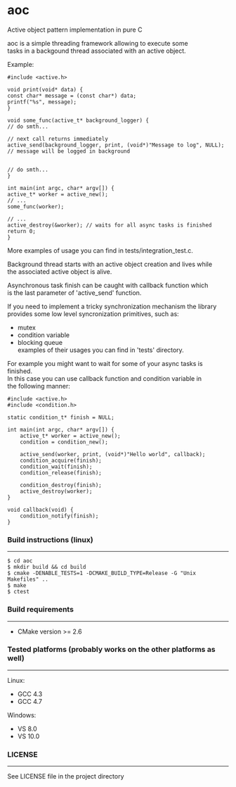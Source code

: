aoc
===

Active object pattern implementation in pure C

aoc is a simple threading framework allowing to execute some  
tasks in a backgound thread associated with an active object.

Example:

    #include <active.h>

    void print(void* data) {
	const char* message = (const char*) data;
	printf("%s", message);
    }

    void some_func(active_t* background_logger) {
	// do smth...    

	// next call returns immediately
	active_send(background_logger, print, (void*)"Message to log", NULL); // message will be logged in background
	

	// do smth...
    }

    int main(int argc, char* argv[]) {
	active_t* worker = active_new();
	// ... 
	some_func(worker);

	// ...
	active_destroy(&worker); // waits for all async tasks is finished
	return 0;
    }

More examples of usage you can find in tests/integration_test.c.

Background thread starts with an active object creation and lives while  
the associated active object is alive.

Asynchronous task finish can be caught with callback function which  
is the last parameter of 'active_send' function.

If you need to implement a tricky synchronization mechanism the library  
provides some low level syncronization primitives, such as:
- mutex
- condition variable
- blocking queue  
examples of their usages you can find in 'tests' directory.

For example you might want to wait for some of your async tasks is finished.  
In this case you can use callback function and condition variable in  
the following manner:

    #include <active.h>
    #include <condition.h>

    static condition_t* finish = NULL;

    int main(int argc, char* argv[]) {
        active_t* worker = active_new();
        condition = condition_new();

        active_send(worker, print, (void*)"Hello world", callback);
        condition_acquire(finish);
        condition_wait(finish);
        condition_release(finish);

        condition_destroy(finish);
        active_destroy(worker);
    }

    void callback(void) {
        condition_notify(finish);
    }

### Build instructions (linux)
* * *
    $ cd aoc
    $ mkdir build && cd build
    $ cmake -DENABLE_TESTS=1 -DCMAKE_BUILD_TYPE=Release -G "Unix Makefiles" ..
    $ make
    $ ctest

### Build requirements
* * *
- CMake version >= 2.6

### Tested platforms (probably works on the other platforms as well)
* * *
Linux:  

- GCC 4.3
- GCC 4.7

Windows:  

- VS 8.0
- VS 10.0

### LICENSE
* * *
See LICENSE file in the project directory
